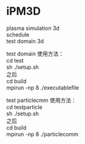 # iPM3D
plasma simulation 3d   
schedule   
test domain 3d

test domain 使用方法：  
cd test  
sh  ./setup.sh  
之后   
cd build    
mpirun -np 8 ./executablefile

test particlecmm 使用方法：  
cd testparticle  
sh  ./setup.sh  
之后  
cd build  
mpirun -np 8 ./particlecomm  

